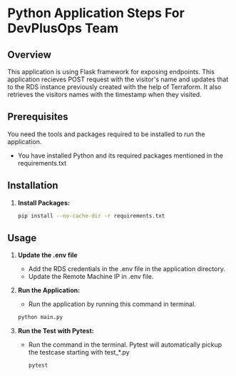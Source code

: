 # Python Application Steps For DevPlusOps Team

## Overview

This application is using Flask framework for exposing endpoints. This application recieves POST request with the visitor's name and updates that to the RDS instance previously created with the help of Terraform. It also retrieves the visitors names with the timestamp when they visited.

## Prerequisites

You need the tools and packages required to be installed to run the application.

- You have installed Python and its required packages mentioned in the requirements.txt

## Installation

1. **Install Packages:**

   ```sh
   pip install --no-cache-dir -r requirements.txt
   ```

## Usage

1. **Update the .env file**

   - Add the RDS credentials in the .env file in the application directory.
   - Update the Remote Machine IP in .env file.

2. **Run the Application:**

   - Run the application by running this command in terminal.

   ```sh
   python main.py
   ```

3. **Run the Test with Pytest:**

   - Run the command in the terminal. Pytest will automatically pickup the testcase starting with test\_\*.py
     ```sh
     pytest
     ```
